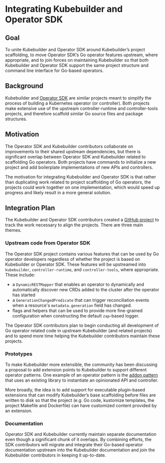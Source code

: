 Integrating Kubebuilder and Operator SDK
========================================

## Goal

To unite Kubebuilder and Operator SDK around Kubebuilder’s project scaffolding, to move Operator SDK’s Go operator features upstream, where appropriate, and to join forces on maintaining Kubebuilder so that both Kubebuilder and Operator SDK support the same project structure and command line interface for Go-based operators.

## Background

Kubebuilder and [Operator SDK][operator-sdk] are similar projects meant to simplify the process of building a Kubernetes operator (or controller). Both projects make extensive use of the upstream controller-runtime and controller-tools projects, and therefore scaffold similar Go source files and package structures.

## Motivation

The Operator SDK and Kubebuilder contributors collaborate on improvements to their shared upstream dependencies, but there is significant overlap between Operator SDK and Kubebuilder related to scaffolding Go operators. Both projects have commands to initialize a new project and add boilerplate implementations of new APIs and controllers.

The motivation for integrating Kubebuilder and Operator SDK is that rather than duplicating work related to project scaffolding of Go operators, the projects could work together on one implementation, which would speed up progress and likely result in a more general solution.

## Integration Plan

The Kubebuilder and Operator SDK contributors created a [GitHub project][kb-osdk-github-project] to track the work necessary to align the projects. There are three main themes.

### Upstream code from Operator SDK

The Operator SDK project contains various features that can be used by Go operator developers regardless of whether the project is based on Kubebuilder or Operator SDK. These features will be upstreamed into `kubebuilder`, `controller-runtime`, and `controller-tools`, where appropriate. These include:
* a `DynamicRESTMapper` that enables an operator to dynamically and automatically discover new CRDs added to the cluster after the operator has started
* a `GenerationChangedPredicate` that can trigger reconciliation events when a resource's `metadata.generation` field has changed.
* flags and helpers that can be used to provide more fine-grained configuration when constructing the default `zap`-based logger.

The Operator SDK contributors plan to begin conducting all development of Go operator related code in upstream Kubebuilder (and related projects) and to spend more time helping the Kubebuilder contributors maintain these projects.

### Prototypes

To make Kubebuilder more extensible, the community has been discussing a proposal to add extension points to Kubebuilder to support different operator patterns. One example of an operator pattern is the [addon pattern][addon-pattern-pr] that uses an existing library to instantiate an opinionated API and controller.

More broadly, the idea is to add support for executable plugin-based extensions that can modify Kubebuilder’s base scaffolding before files are written to disk so that the project (e.g. Go code, kustomize templates, the project Makefile and Dockerfile) can have customized content provided by an extension.

### Documentation

Operator SDK and Kubebuilder currently maintain separate documentation even though a significant chunk of it overlaps. By combining efforts, the SDK contributors will migrate and integrate their Go-based operator documentation upstream into the Kubebuilder documentation and join the Kubebuilder contributors in keeping it up-to-date.

[operator-sdk]: https://github.com/operator-framework/operator-sdk
[kb-osdk-github-project]: https://github.com/kubernetes-sigs/kubebuilder/projects/7
[addon-pattern-pr]: https://github.com/kubernetes-sigs/kubebuilder/pull/943
